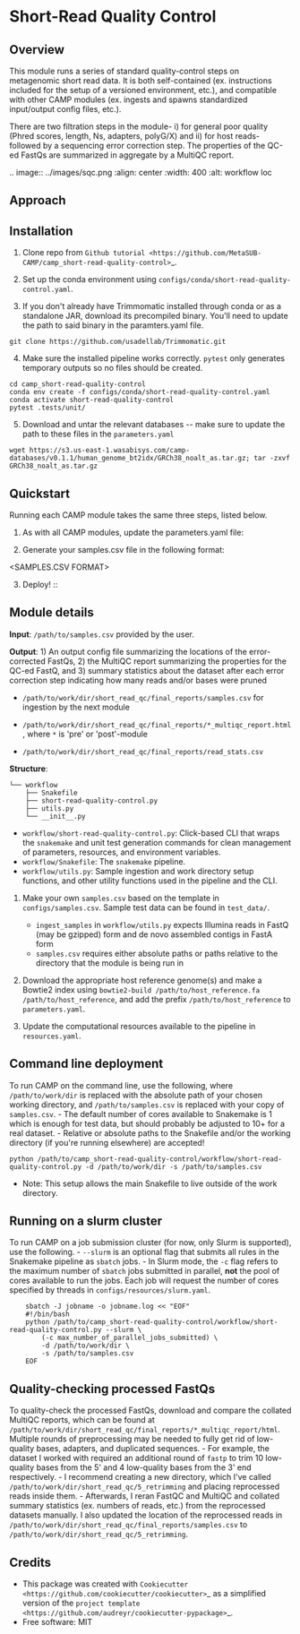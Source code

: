 Short-Read Quality Control
================================

Overview
--------

This module runs a series of standard quality-control steps on metagenomic short read data. It is both self-contained (ex. instructions included for the setup of a versioned environment, etc.), and compatible with other CAMP modules (ex. ingests and spawns standardized input/output config files, etc.). 

There are two filtration steps in the module- i) for general poor quality (Phred scores, length, Ns, adapters, polyG/X) and ii) for host reads- followed by a sequencing error correction step. The properties of the QC-ed FastQs are summarized in aggregate by a MultiQC report. 


.. image:: ../images/sqc.png
  :align: center
  :width: 400
  :alt: workflow loc

Approach
--------

Installation
------------

1. Clone repo from `Github tutorial <https://github.com/MetaSUB-CAMP/camp_short-read-quality-control>`_.

2. Set up the conda environment using ``configs/conda/short-read-quality-control.yaml``. 

3. If you don't already have Trimmomatic installed through conda or as a standalone JAR, download its precompiled binary. You'll need to update the path to said binary in the paramters.yaml file.
```
git clone https://github.com/usadellab/Trimmomatic.git
```
4. Make sure the installed pipeline works correctly. ``pytest`` only generates temporary outputs so no files should be created.
```
cd camp_short-read-quality-control
conda env create -f configs/conda/short-read-quality-control.yaml
conda activate short-read-quality-control
pytest .tests/unit/
```    
      
5. Download and untar the relevant databases -- make sure to update the path to these files in the ``parameters.yaml``

```
wget https://s3.us-east-1.wasabisys.com/camp-databases/v0.1.1/human_genome_bt2idx/GRCh38_noalt_as.tar.gz; tar -zxvf GRCh38_noalt_as.tar.gz
```

Quickstart
----------

Running each CAMP module takes the same three steps, listed below.

1. As with all CAMP modules, update the parameters.yaml file:

<TABLE OF PARAMETERS AND DESCRIPTIONS>

2. Generate your samples.csv file in the following format:

<SAMPLES.CSV FORMAT>

3. Deploy!
::
<SNAKEMAKE COMMAND>

Module details
-------------------------------

**Input**: ``/path/to/samples.csv`` provided by the user.

**Output**: 1) An output config file summarizing the locations of the error-corrected FastQs, 2) the MultiQC report summarizing the properties for the QC-ed FastQ, and 3) summary statistics about the dataset after each error correction step indicating how many reads and/or bases were pruned

- ``/path/to/work/dir/short_read_qc/final_reports/samples.csv`` for ingestion by the next module

- ``/path/to/work/dir/short_read_qc/final_reports/*_multiqc_report.html``, where ``*`` is 'pre' or 'post'-module

- ``/path/to/work/dir/short_read_qc/final_reports/read_stats.csv``


**Structure**:
```
└── workflow
    ├── Snakefile
    ├── short-read-quality-control.py
    ├── utils.py
    └── __init__.py
```
- ``workflow/short-read-quality-control.py``: Click-based CLI that wraps the ``snakemake`` and unit test generation commands for clean management of parameters, resources, and environment variables.
- ``workflow/Snakefile``: The ``snakemake`` pipeline. 
- ``workflow/utils.py``: Sample ingestion and work directory setup functions, and other utility functions used in the pipeline and the CLI.

1. Make your own ``samples.csv`` based on the template in ``configs/samples.csv``. Sample test data can be found in ``test_data/``.
    - ``ingest_samples`` in ``workflow/utils.py`` expects Illumina reads in FastQ (may be gzipped) form and de novo assembled contigs in FastA form
    - ``samples.csv`` requires either absolute paths or paths relative to the directory that the module is being run in

2. Download the appropriate host reference genome(s) and make a Bowtie2 index using ``bowtie2-build /path/to/host_reference.fa /path/to/host_reference``, and add the prefix ``/path/to/host_reference`` to ``parameters.yaml``.

3. Update the computational resources available to the pipeline in ``resources.yaml``. 

Command line deployment
-----------------------
To run CAMP on the command line, use the following, where ``/path/to/work/dir`` is replaced with the absolute path of your chosen working directory, and ``/path/to/samples.csv`` is replaced with your copy of ``samples.csv``. 
    - The default number of cores available to Snakemake is 1 which is enough for test data, but should probably be adjusted to 10+ for a real dataset.
    - Relative or absolute paths to the Snakefile and/or the working directory (if you're running elsewhere) are accepted!
```
python /path/to/camp_short-read-quality-control/workflow/short-read-quality-control.py -d /path/to/work/dir -s /path/to/samples.csv
```

* Note: This setup allows the main Snakefile to live outside of the work directory.

Running on a slurm cluster
--------------------------
To run CAMP on a job submission cluster (for now, only Slurm is supported), use the following.
    - ``--slurm`` is an optional flag that submits all rules in the Snakemake pipeline as ``sbatch`` jobs. 
    - In Slurm mode, the ``-c`` flag refers to the maximum number of ``sbatch`` jobs submitted in parallel, **not** the pool of cores available to run the jobs. Each job will request the number of cores specified by threads in ``configs/resources/slurm.yaml``.
```
    sbatch -J jobname -o jobname.log << "EOF"
    #!/bin/bash
    python /path/to/camp_short-read-quality-control/workflow/short-read-quality-control.py --slurm \
        (-c max_number_of_parallel_jobs_submitted) \
        -d /path/to/work/dir \
        -s /path/to/samples.csv
    EOF
```
Quality-checking processed FastQs
----------------------------------

To quality-check the processed FastQs, download and compare the collated MultiQC reports, which can be found at ``/path/to/work/dir/short_read_qc/final_reports/*_multiqc_report/html``. Multiple rounds of preprocessing may be needed to fully get rid of low-quality bases, adapters, and duplicated sequences. 
    - For example, the dataset I worked with required an additional round of ``fastp`` to trim 10 low-quality bases from the 5' and 4 low-quality bases from the 3' end respectively. 
    - I recommend creating a new directory, which I've called ``/path/to/work/dir/short_read_qc/5_retrimming`` and placing reprocessed reads inside them. 
    - Afterwards, I reran FastQC and MultiQC and collated summary statistics (ex. numbers of reads, etc.) from the reprocessed datasets manually. I also updated the location of the reprocessed reads in ``/path/to/work/dir/short_read_qc/final_reports/samples.csv`` to ``/path/to/work/dir/short_read_qc/5_retrimming``.

Credits
-------

* This package was created with `Cookiecutter <https://github.com/cookiecutter/cookiecutter>`_ as a simplified version of the `project template <https://github.com/audreyr/cookiecutter-pypackage>`_.
* Free software: MIT


